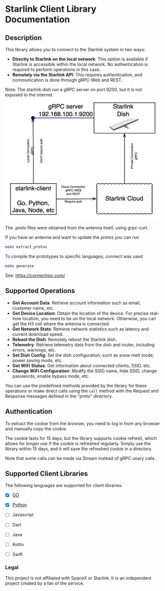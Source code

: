 # Starlink Client Library Documentation

## Description

This library allows you to connect to the Starlink system in two ways:
- **Directly to Starlink on the local network**: This option is available if Starlink is accessible within the local network. No authentication is required to perform operations in this case.
- **Remotely via the Starlink API**: This requires authentication, and communication is done through gRPC-Web and REST.

Note: The starlink dish run a gRPC server on port 9200, but it is not exposed to the internet.
![arch.png](docs/imgs/arch.png)

The .proto files were obtained from the antenna itself, using grpc-curl.

If you have an antenna and want to update the protos you can run
```bash
make extract_protos
```

To compile the prototypes to specific languages, connect was used

```bash
make generate
```

See: https://connectrpc.com/



## Supported Operations

- **Get Account Data**: Retrieve account information such as email, customer name, etc.
- **Get Device Location**: Obtain the location of the device. For precise real-time location, you need to be on the local network. Otherwise, you can get the H3 cell where the antenna is connected.
- **Get Network Stats**: Retrieve network statistics such as latency and current download speed.
- **Reboot the Dish**: Remotely reboot the Starlink dish.
- **Telemetry**: Retrieve telemetry data from the dish and router, including errors, warnings, etc.
- **Set Dish Config**: Set the dish configuration, such as snow melt mode, power saving mode, etc.
- **Get WiFi Status**: Get information about connected clients, SSID, etc.
- **Change WiFi Configuration**: Modify the SSID name, hide SSID, change passwords, enable bypass mode, etc.

You can use the predefined methods provided by the library for these operations or make direct calls using the `call` method with the Request and Response messages defined in the "proto" directory.

## Authentication
To extract the cookie from the browser, you need to log in from any browser and manually copy the cookie.

The cookie lasts for 15 days, but the library supports cookie refresh, which allows for longer use if the cookie is refreshed regularly. Simply use the library within 15 days, and it will save the refreshed cookie in a directory.

Note that some calls can be made via Stream instead of gRPC unary calls.




## Supported Client Libraries

The following languages are supported for client libraries:

- [x] [GO](libs/golang/client/README.md)
- [x] [Python](libs/python/starlink-client/README.md)
- [ ] Javascript
- [ ] Dart
- [ ] Java
- [ ] Kotlin
- [ ] Swift


### Legal

This project is not affiliated with SpaceX or Starlink. It is an independent project created by a fan of the service.